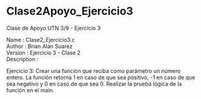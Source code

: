 # Clase2Apoyo_Ejercicio3
Clase de Apoyo UTN 3/9 - Ejercicio 3


 Name        : Clase2_Ejercicio3.c
 <br>Author      : Brian Alan Suarez
 <br>Version     : Ejercicio 3 - Clase 2
 <br>Description :

Ejercicio 3:
Crear una función que reciba como parámetro un número entero.
La función retorna 1 en caso de que sea positivo, -1 en caso de que sea negativo y 0 en caso de que sea 0.
Realizar la prueba lógica de la función en el main.
